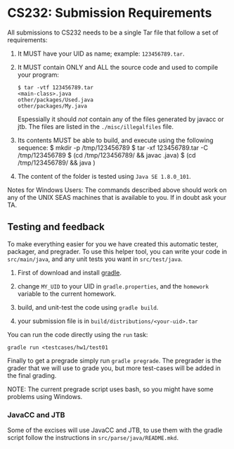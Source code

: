 # CS232: Submission Requirements

All submissions to CS232 needs to be a single Tar file that follow a set of
requirements:

1.  It MUST have your UID as name; example: `123456789.tar`.

2.  It MUST contain ONLY and ALL the source code and used to compile
    your program:
    
        $ tar -vtf 123456789.tar
        <main-class>.java
        other/packages/Used.java
        other/packages/My.java

    Espessially it should *not* contain any of the files generated by
    javacc or jtb. The files are listed in the `./misc/illegalfiles` file.

3.  Its contents MUST be able to build, and execute using the following sequence:
        $ mkdir -p /tmp/123456789
        $ tar -xf 123456789.tar -C /tmp/123456789
        $ (cd /tmp/123456789/ && javac <main-class>.java)
        $ (cd /tmp/123456789/ && java <main-class>)

4.  The content of the folder is tested using `Java SE 1.8.0_101`.

Notes for Windows Users: The commands described above should work on any of the 
UNIX SEAS machines that is available to you. If in doubt ask your TA.

## Testing and feedback

To make everything easier for you we have created this automatic tester,
packager, and pregrader. To use this helper tool, you can write your
code in `src/main/java`, and any unit tests you want in `src/test/java`.

1.  First of download and install 
    [gradle](https://docs.gradle.org/current/userguide/installation.html).

2.  change `MY_UID` to your UID in `gradle.properties`, and the 
    `homework` variable to the current homework.

3.  build, and unit-test the code using `gradle build`.

4.  your submission file is in `build/distributions/<your-uid>.tar`

You can run the code directly using the `run` task:

    gradle run <testcases/hw1/test01

Finally to get a pregrade simply run `gradle pregrade`. The pregrader is
the grader that we will use to grade you, but more test-cases will be
added in the final grading.

NOTE: The current pregrade script uses bash, so you might have some
problems using Windows. 

### JavaCC and JTB

Some of the excises will use JavaCC and JTB, to use them with the gradle 
script follow the instructions in `src/parse/java/README.mkd`.



